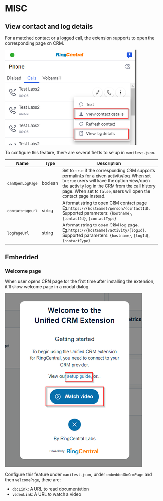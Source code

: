 # MISC

## View contact and log details

For a matched contact or a logged call, the extension supports to open the corresponding page on CRM.

![view contact or log details](../img/view-contact-and-log-details.png)

To configure this feature, there are several fields to setup in `manifest.json`.


| Name             | Type            | Description |
|------------------|-----------------|-------------|
| `canOpenLogPage` | boolean         | Set to `true` if the corresponding CRM supports permalinks for a given activity/log. When set to `true` users will have the option view/open the activity log in the CRM from the call history page. When set to `false`, users will open the contact page instead. |
| `contactPageUrl`| string| A format string to open CRM contact page. Eg.`https://{hostname}/person/{contactId}`. Supported parameters: `{hostname}`, `{contactId}`, `{contactType}`|
| `logPageUrl`|string |  A format string to open CRM log page. Eg.`https://{hostname}/activity/{logId}`. Supported parameters: `{hostname}`, `{logId}`, `{contactType}`|


## Embedded

### Welcome page

When user opens CRM page for the first time after installing the extension, it'll show welcome page in a modal dialog. 

![welcome page](../img/welcome-dialog.png)

Configure this feature under `manifest.json`, under `embeddedOnCrmPage` and then `welcomePage`, there are:

* `docLink`: A URL to read documentation
* `videoLink`: A URL to watch a video